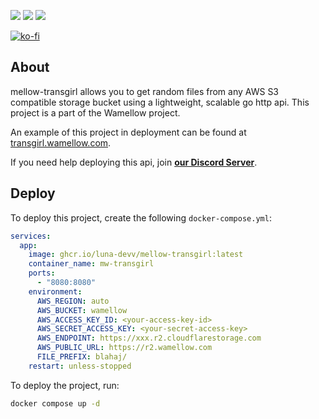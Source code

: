 [![](https://img.shields.io/discord/828676951023550495?color=5865F2&logo=discord&logoColor=white)](https://lunish.nl/support)
![](https://ghcr-badge.egpl.dev/Luna-devv/mellow-transgirl/latest_tag)
![](https://ghcr-badge.egpl.dev/Luna-devv/mellow-transgirl/size)

[![ko-fi](https://ko-fi.com/img/githubbutton_sm.svg)](https://ko-fi.com/I3I6AFVAP)

## About
mellow-transgirl allows you to get random files from any AWS S3 compatible storage bucket using a lightweight, scalable go http api. This project is a part of the Wamellow project.

An example of this project in deployment can be found at [transgirl.wamellow.com](https://transgirl.wamellow.com).

If you need help deploying this api, join **[our Discord Server](https://discord.com/invite/yYd6YKHQZH)**.

## Deploy
To deploy this project, create the following `docker-compose.yml`:
```yml
services:
  app:
    image: ghcr.io/luna-devv/mellow-transgirl:latest
    container_name: mw-transgirl
    ports:
      - "8080:8080"
    environment:
      AWS_REGION: auto
      AWS_BUCKET: wamellow
      AWS_ACCESS_KEY_ID: <your-access-key-id>
      AWS_SECRET_ACCESS_KEY: <your-secret-access-key>
      AWS_ENDPOINT: https://xxx.r2.cloudflarestorage.com
      AWS_PUBLIC_URL: https://r2.wamellow.com
      FILE_PREFIX: blahaj/
    restart: unless-stopped
```

To deploy the project, run:
```sh
docker compose up -d
```